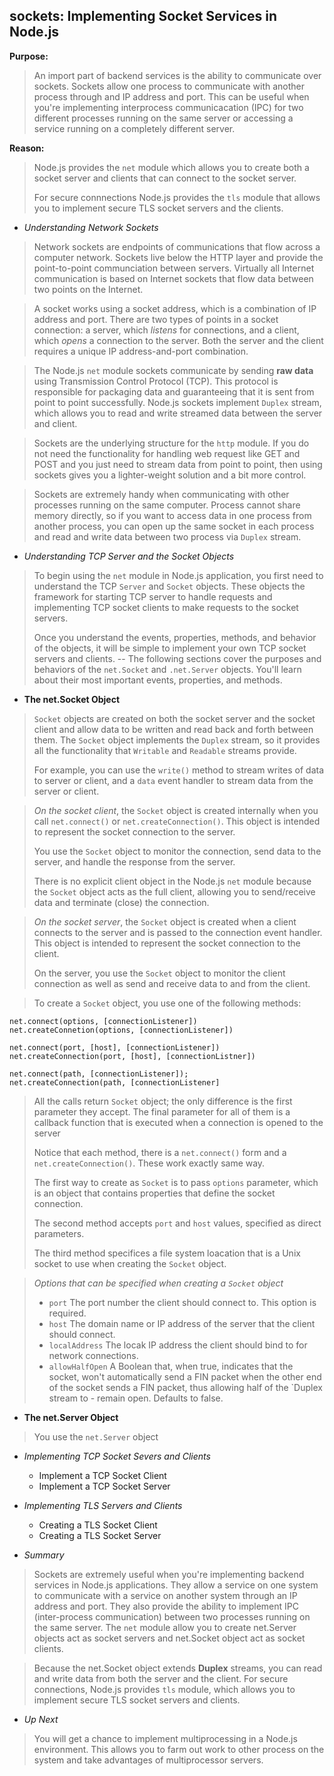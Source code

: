 ## sockets: Implementing Socket Services in Node.js

**Purpose:**
> An import part of backend services is the ability to communicate over sockets.
> Sockets allow one process to communicate with another process through and IP address and port.
> This can be useful when you're implementing interprocess communicacation (IPC) for two different processes
> running on the same server or accessing a service running on a completely different server.

**Reason:**
> Node.js provides the `net` module which allows you to create both a socket server and clients that can connect 
> to the socket server.
>
> For secure connnections Node.js provides the `tls` module that allows you to implement secure TLS socket servers
> and the clients.

- *Understanding Network Sockets*
> Network sockets are endpoints of communications that flow across a computer network. 
> Sockets live below the HTTP layer and provide the point-to-point communciation between servers.
> Virtually all Internet communication is based on Internet sockets that flow data between two points on the Internet.

> A socket works using a socket address, which is a combination of IP address and port.
> There are two types of points in a socket connection: a server, which *listens* for connections, and a
> client, which *opens* a connection to the server.
> Both the server and the client requires a unique IP address-and-port combination.

> The Node.js `net` module sockets communicate by sending **raw data** using Transmission Control Protocol (TCP).
> This protocol is responsible for packaging data and guaranteeing that it is sent from point to point successfully.
> Node.js sockets implement `Duplex` stream, which allows you to read and write streamed data between the server
> and client.

> Sockets are the underlying structure for the `http` module. If you do not need the functionality for handling
> web request like GET and POST and you just need to stream data from point to point, then using sockets gives
> you a lighter-weight solution and a bit more control.

> Sockets are extremely handy when communicating with other processes running on the same computer.
> Process cannot share memory directly, so if you want to access data in one process from another process,
> you can open up the same socket in each process and read and write data between two process via `Duplex` stream.
	
- *Understanding TCP Server and the Socket Objects*
> To begin using the `net` module in Node.js application, you first need to understand the TCP `Server` and `Socket`
> objects. These objects the framework for starting TCP server to handle requests and implementing TCP socket clients
> to make requests to the socket servers.
>
> Once you understand the events, properties, methods, and behavior of the objects, it will be simple to implement 
> your own TCP socket servers and clients.
--
> The following sections cover the purposes and behaviors of the `net.Socket` and `.net.Server` objects. You'll learn 
> about their most important events, properties, and methods.

- **The net.Socket Object**
> `Socket` objects are created on both the socket server and the socket client and allow data to be written and read 
> back and forth between them.
> The `Socket` object implements the `Duplex` stream, so it provides all the functionality that `Writable` and 
> `Readable` streams provide.
>
> For example, you can use the `write()` method to stream writes of data to server or client, and a `data` event
> handler to stream data from the server or client.

> *On the socket client*, the `Socket` object is created internally when you call `net.connect()` or `net.createConnection()`.
> This object is intended to represent the socket connection to the server.
>
> You use the `Socket` object to monitor the connection, send data to the server, and handle the response from the server.
>
> There is no explicit client object in the Node.js `net` module because the `Socket` object acts as the full client,
> allowing you to send/receive data and terminate (close) the connection.

> *On the socket server*, the `Socket` object is created when a client connects to the server and is passed to the connection
> event handler.
> This object is intended to represent the socket connection to the client.
>
> On the server, you use the `Socket` object to monitor the client connection as well as send and receive data to and from
> the client.

> To create a `Socket` object, you use one of the following methods:
```
net.connect(options, [connectionListener])
net.createConnetion(options, [connectionListener])

net.connect(port, [host], [connectionListener])
net.createConnection(port, [host], [connectionListner])

net.connect(path, [connectionListener]);
net.createConnection(path, [connectionListener]
```
> All the calls return `Socket` object; the only difference is the first parameter they accept.
> The final parameter for all of them is a callback function that is executed when a connection
> is opened to the server
>
> Notice that each method, there is a `net.connect()` form and a `net.createConnection()`. These work
> exactly same way.
>
> The first way to create as `Socket` is to pass `options` parameter, which is an object that contains
> properties that define the socket connection.
>
> The second method accepts `port` and `host` values, specified as direct parameters.
>
> The third method specifices a file system loacation that is a Unix socket to use when creating the 
> `Socket` object.

> *Options that can be specified when creating a `Socket` object*
> - `port` The port number the client should connect to. This option is required.
> - `host` The domain name or IP address of the server that the client should connect.
> - `localAddress` The locak IP address the client should bind to for network connections.
> - `allowHalfOpen` A Boolean that, when true, indicates that the socket, won't automatically
> send a FIN packet when the other end of the socket sends a FIN packet, thus allowing half of the `Duplex stream to 			- remain open. Defaults to false.

- **The net.Server Object**
> You use the `net.Server` object
	
	
- *Implementing TCP Socket Severs and Clients*
  - Implement a TCP Socket Client
  - Implement a TCP Socket Server
  
- *Implementing TLS Servers and Clients*
  - Creating a TLS Socket Client
  - Creating a TLS Socket Server
  	
- *Summary*
> Sockets are extremely useful when you're implementing backend services in Node.js
> applications. 
> They allow a service on one system to communicate with a service on another system
> through an IP address and port.
> They also provide the ability to implement IPC (inter-process communication) 
> between two processes running on the same server.
> The `net` module allow you to create net.Server objects act as socket servers and 
> net.Socket object act as socket clients.

> Because the net.Socket object extends **Duplex** streams, you can read and write data
> from both the server and the client.
> For secure connections, Node.js provides `tls` module, which allows you to implement
> secure TLS socket servers and clients.

- *Up Next*
> You will get a chance to implement multiprocessing in a Node.js environment. This
> allows you to farm out work to other process on the system and take advantages
> of multiprocessor servers.


